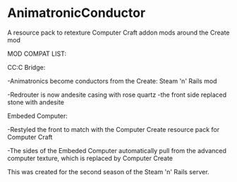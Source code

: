 # AnimatronicConductor
A resource pack to retexture Computer Craft addon mods around the Create mod

MOD COMPAT LIST:


CC:C Bridge: 

-Animatronics become conductors from the Create: Steam 'n' Rails mod

-Redrouter is now andesite casing with rose quartz
  -the front side replaced stone with andesite


Embeded Computer:

-Restyled the front to match with the Computer Create resource pack for Computer Craft
  
  -The sides of the Embeded Computer automatically pull from the advanced computer texture, which is replaced by Computer Create

 This was created for the second season of the Steam 'n' Rails server.
